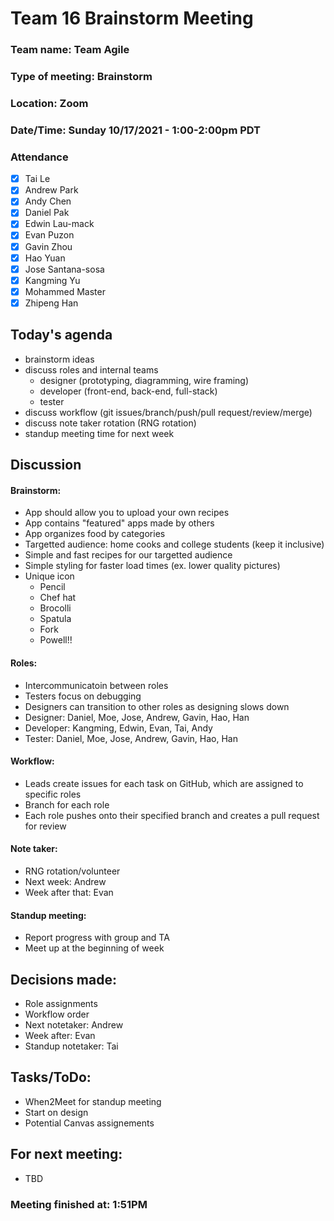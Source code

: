 # Team 16 Brainstorm Meeting

### Team name: Team Agile
### Type of meeting: Brainstorm
### Location: Zoom
### Date/Time: Sunday 10/17/2021 - 1:00-2:00pm PDT

### Attendance
- [x] Tai Le
- [x] Andrew Park
- [x] Andy Chen
- [x] Daniel Pak
- [x] Edwin Lau-mack
- [x] Evan Puzon
- [x] Gavin Zhou
- [x] Hao Yuan
- [x] Jose Santana-sosa
- [x] Kangming Yu
- [x] Mohammed Master
- [x] Zhipeng Han

## Today's agenda
- brainstorm ideas
- discuss roles and internal teams
  - designer (prototyping, diagramming, wire framing)
  - developer (front-end, back-end, full-stack)
  - tester
- discuss workflow (git issues/branch/push/pull request/review/merge)
- discuss note taker rotation (RNG rotation)
- standup meeting time for next week
## Discussion

#### Brainstorm:
- App should allow you to upload your own recipes
- App contains "featured" apps made by others
- App organizes food by categories
- Targetted audience: home cooks and college students (keep it inclusive)
- Simple and fast recipes for our targetted audience
- Simple styling for faster load times (ex. lower quality pictures)
- Unique icon
  - Pencil
  - Chef hat
  - Brocolli
  - Spatula
  - Fork
  - Powell!!

#### Roles:
- Intercommunicatoin between roles
- Testers focus on debugging
- Designers can transition to other roles as designing slows down
- Designer: Daniel, Moe, Jose, Andrew, Gavin, Hao, Han
- Developer: Kangming, Edwin, Evan, Tai, Andy
- Tester: Daniel, Moe, Jose, Andrew, Gavin, Hao, Han

#### Workflow:
- Leads create issues for each task on GitHub, which are assigned to specific roles
- Branch for each role
- Each role pushes onto their specified branch and creates a pull request for review

#### Note taker:
- RNG rotation/volunteer
- Next week: Andrew
- Week after that: Evan

#### Standup meeting:
- Report progress with group and TA
- Meet up at the beginning of week

## Decisions made:
- Role assignments
- Workflow order
- Next notetaker: Andrew
- Week after: Evan
- Standup notetaker: Tai

## Tasks/ToDo:
- When2Meet for standup meeting
- Start on design
- Potential Canvas assignements

## For next meeting:
- TBD

### Meeting finished at: 1:51PM
